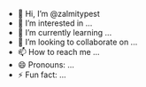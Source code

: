 - 👋 Hi, I’m @zalmitypest
- 👀 I’m interested in ...
- 🌱 I’m currently learning ...
- 💞️ I’m looking to collaborate on ...
- 📫 How to reach me ...
- 😄 Pronouns: ...
- ⚡ Fun fact: ...

<!---
zalmitypest/zalmitypest is a ✨ special ✨ repository because its `README.md` (this file) appears on your GitHub profile.
You can click the Preview link to take a look at your changes.
--->
